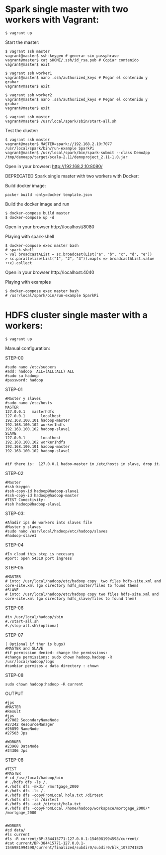 # Spark single master with two workers with Vagrant:

```
$ vagrant up
```

Start the master:
```
$ vagrant ssh master
vagrant@master$ ssh-keygen # generar sin passphrase
vagrant@master$ cat $HOME/.ssh/id_rsa.pub # Copiar contenido
vagrant@master$ exit

$ vagrant ssh worker1
vagrant@master$ nano .ssh/authorized_keys # Pegar el contenido y grabar
vagrant@master$ exit

$ vagrant ssh worker2
vagrant@master$ nano .ssh/authorized_keys # Pegar el contenido y grabar
vagrant@master$ exit

$ vagrant ssh master
vagrant@master$ /usr/local/spark/sbin/start-all.sh
```

Test the cluster:
```
$ vagrant ssh master
vagrant@master$ MASTER=spark://192.168.2.10:7077 /usr/local/spark/bin/run-example SparkPi
vagrant@master$ /usr/local/spark/bin/spark-submit --class DemoApp /tmp/demoapp/target/scala-2.11/demoproject_2.11-1.0.jar
```
Open in your browser: http://192.168.2.10:8080/


DEPRECATED
Spark single master with two workers with Docker:

Build docker image:
```
packer build -only=docker template.json
```

Build the docker image and run
```
$ docker-compose build master
$ docker-compose up -d
```

Open in your browser http://localhost/8080


Playing with spark-shell
```
$ docker-compose exec master bash
# spark-shell
> val broadcastAList = sc.broadcast(List("a", "b", "c", "d", "e"))
> sc.parallelize(List("1", "2", "3")).map(x => broadcastAList.value ++x).collect
```

Open in your browser http://localhost:4040

Playing with examples
```
$ docker-compose exec master bash
# /usr/local/spark/bin/run-example SparkPi
```

# HDFS cluster single master with a workers:

```
$ vagrant up
```
Manual configuration:

STEP-00
```
#sudo nano /etc/sudoers
#add: hadoop  ALL=(ALL:ALL) ALL
#sudo su hadoop
#password: hadoop
```

STEP-01
```
#Master y slaves
#sudo nano /etc/hosts
MASTER
127.0.0.1	masterhdfs
127.0.0.1       localhost
192.168.100.101 hadoop-master
192.168.100.102 worker1hdfs
192.168.100.102 hadoop-slave1
SLAVE
127.0.0.1       localhost
192.168.100.102 worker1hdfs
192.168.100.101 hadoop-master
192.168.100.102 hadoop-slave1


#if there is:  127.0.0.1 hadoo-master in /etc/hosts in slave, drop it.
```

STEP-02
```
#Master
#ssh-keygen
#ssh-copy-id hadoop@hadoop-slave1
#ssh-copy-id hadoop@hadoop-master
#TEST Conectivity:
#ssh hadoop@hadoop-slave1
```



STEP-03:
```
#Añadir ips de workers into slaves file
#Master y slaves
#sudo nano /usr/local/hadoop/etc/hadoop/slaves
#hadoop-slave1
```

STEP-04
```
#In cloud this step is necesary
#port: open 54310 port ingress
```

STEP-05
```
#MASTER
# into: /usr/local/hadoop/etc/hadoop copy  two files hdfs-site.xml and core-site.xml (go directory hdfs_master/files to found them)
#SLAVE
# into: /usr/local/hadoop/etc/hadoop copy two files hdfs-site.xml and core-site.xml (go directory hdfs_slave/files to found them)
```

STEP-06
```
#in /usr/local/hadoop/sbin
#./start-all.sh
#./stop-all.sh\(optiona)
```

STEP-07
```
( Optional if ther is bugs)
#MASTER and SLAVE
#if permission denied: change the permissions:
#change permissions: sudo chown hadoop.hadoop -R /usr/local/hadoop/logs
#cambiar permisos a data directory : chown
```

STEP-08
```
sudo chown hadoop:hadoop -R current
```

OUTPUT
```
#jps
#MASTER
#Result
#jps
#27082 SecondaryNameNode
#27242 ResourceManager
#26859 NameNode
#27503 Jps

#WORKER
#23968 DataNode
#24306 Jps
```

STEP-08
```
#TEST
#MASTER
# cd /usr/local/hadoop/bin
# ./hdfs dfs -ls /.
#./hdfs dfs -mkdir /mortgage_2000
#./hdfs dfs -ls /.
#./hdfs dfs -copyFromLocal hola.txt /dirtest
#./hdfs dfs -ls /dirtest
#./hdfs dfs -cat /dirtest/hola.txt
#./hdfs dfs -copyFromLocal /home/hadoop/workspace/mortgage_2000/* /mortgage_2000


#WORKER
#cd data/
#ls current
#ls -R current/BP-384415771-127.0.0.1-1546981994598/current/
#cat current/BP-384415771-127.0.0.1-1546981994598/current/finalized/subdir0/subdir0/blk_1073741825
```

